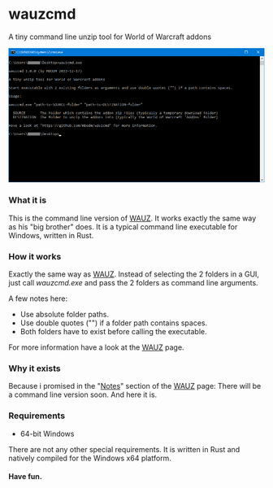 # wauzcmd
A tiny command line unzip tool for World of Warcraft addons 

![WAUZ](screenshot.png)

### What it is
This is the command line version of [WAUZ](https://github.com/mbodm/wauz). It works exactly the same way as his "big brother" does. It is a typical command line executable for Windows, written in Rust.

### How it works
Exactly the same way as [WAUZ](https://github.com/mbodm/wauz). Instead of selecting the 2 folders in a GUI, just call _wauzcmd.exe_ and pass the 2 folders as command line arguments.

A few notes here:
- Use absolute folder paths.
- Use double quotes ("") if a folder path contains spaces.
- Both folders have to exist before calling the executable.

For more information have a look at the [WAUZ](https://github.com/mbodm/wauz) page.

### Why it exists
Because i promised in the "[Notes](https://github.com/mbodm/wauz#notes)" section of the [WAUZ](https://github.com/mbodm/wauz) page: There will be a command line version soon. And here it is.

### Requirements

- 64-bit Windows

There are not any other special requirements. It is written in Rust and natively compiled for the Windows x64 platform.

#### Have fun.
